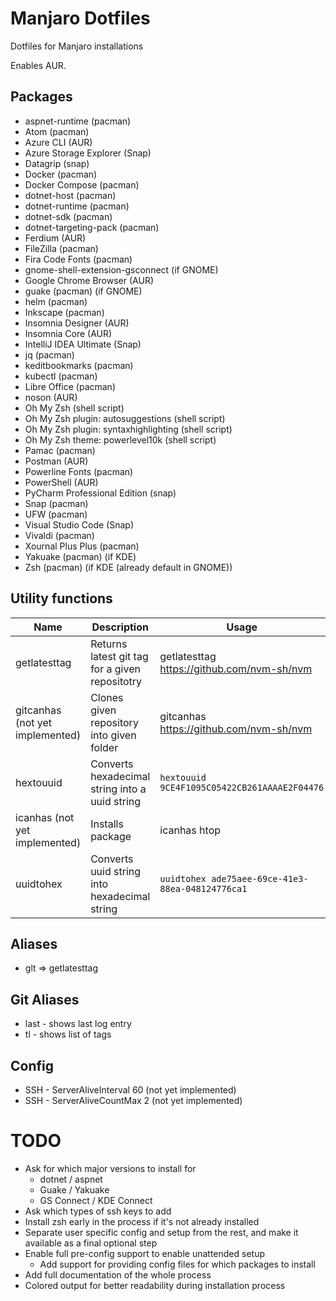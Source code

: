 # Manjaro Dotfiles

Dotfiles for Manjaro installations

Enables AUR.

## Packages

- aspnet-runtime (pacman)
- Atom (pacman)
- Azure CLI (AUR)
- Azure Storage Explorer (Snap)
- Datagrip (snap)
- Docker (pacman)
- Docker Compose (pacman)
- dotnet-host (pacman)
- dotnet-runtime (pacman)
- dotnet-sdk (pacman)
- dotnet-targeting-pack (pacman)
- Ferdium (AUR)
- FileZilla (pacman)
- Fira Code Fonts (pacman)
- gnome-shell-extension-gsconnect (if GNOME)
- Google Chrome Browser (AUR)
- guake (pacman) (if GNOME)
- helm (pacman)
- Inkscape (pacman)
- Insomnia Designer (AUR)
- Insomnia Core (AUR)
- IntelliJ IDEA Ultimate (Snap)
- jq (pacman)
- keditbookmarks (pacman)
- kubectl (pacman)
- Libre Office (pacman)
- noson (AUR)
- Oh My Zsh (shell script)
- Oh My Zsh plugin: autosuggestions (shell script)
- Oh My Zsh plugin: syntaxhighlighting (shell script)
- Oh My Zsh theme: powerlevel10k (shell script)
- Pamac (pacman)
- Postman (AUR)
- Powerline Fonts (pacman)
- PowerShell (AUR)
- PyCharm Professional Edition (snap)
- Snap (pacman)
- UFW (pacman)
- Visual Studio Code (Snap)
- Vivaldi (pacman)
- Xournal Plus Plus (pacman)
- Yakuake (pacman) (if KDE)
- Zsh (pacman) (if KDE (already default in GNOME))


## Utility functions

| Name                            | Description                                    | Usage                                            |
|---------------------------------|------------------------------------------------|--------------------------------------------------|
| getlatesttag                    | Returns latest git tag for a given repositotry | getlatesttag https://github.com/nvm-sh/nvm       |
| gitcanhas (not yet implemented) | Clones given repository into given folder      | gitcanhas https://github.com/nvm-sh/nvm          |
| hextouuid                       | Converts hexadecimal string into a uuid string | `hextouuid 9CE4F1095C05422CB261AAAAE2F04476`     |
| icanhas (not yet implemented)   | Installs package                               | icanhas htop                                     |
| uuidtohex                       | Converts uuid string into hexadecimal string   | `uuidtohex ade75aee-69ce-41e3-88ea-048124776ca1` |


## Aliases
- glt => getlatesttag

## Git Aliases
- last - shows last log entry
- tl - shows list of tags

## Config
- SSH - ServerAliveInterval 60 (not yet implemented)
- SSH - ServerAliveCountMax 2 (not yet implemented)


# TODO
- Ask for which major versions to install for
  - dotnet / aspnet
  - Guake / Yakuake
  - GS Connect / KDE Connect
- Ask which types of ssh keys to add
- Install zsh early in the process if it's not already installed
- Separate user specific config and setup from the rest, and make it available as a final optional step
- Enable full pre-config support to enable unattended setup
  - Add support for providing config files for which packages to install
- Add full documentation of the whole process
- Colored output for better readability during installation process
